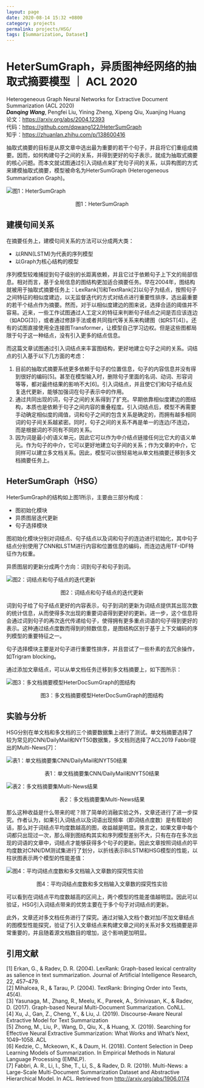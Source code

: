 ```yaml
---
layout: page
date: 2020-08-14 15:32 +0800
category: projects
permalink: projects/HSG/
tags: [Summarization, Dataset]
---
```


# HeterSumGraph，异质图神经网络的抽取式摘要模型 ｜ ​ACL 2020

Heterogeneous Graph Neural Networks for Extractive Document Summarization (ACL 2020)  
***Danqing Wang***, Pengfei Liu, Yining Zheng, Xipeng Qiu, Xuanjing Huang  
论文：https://arxiv.org/abs/2004.12393  
代码：https://github.com/dqwang122/HeterSumGraph  
知乎：https://zhuanlan.zhihu.com/p/138600416

抽取式摘要的目标是从原文章中选出最为重要的若干个句子，并且将它们重组成摘要。因而，如何构建句子之间的关系，并得到更好的句子表示，就成为抽取式摘要的核心问题。而本文就试图通过引入词结点来扩充句子间的关系，以异构图的方式来建模抽取式摘要，模型被命名为HeterSumGraph (Heterogeneous Summarization Graph)。


![图1：HeterSumGraph](https://pic4.zhimg.com/80/v2-4b0c8eb7033b2d7f7ffdb50cfa7d5c97_1440w.jpg)
<center>图1：HeterSumGraph</center>


## 建模句间关系
在摘要任务上，建模句间关系的方法可以分成两大类：

* 以RNN(LSTM)为代表的序列模型
* 以Graph为核心结构的模型

序列模型较难捕捉到句子级别的长距离依赖，并且它过于依赖句子上下文的局部信息。相对而言，基于全局信息的图结构更加适合摘要任务。早在2004年，图结构就被用于抽取式摘要任务上：LexRank[1]和TextRank[2]以句子为结点，按照句子之间特征的相似度建边，以无监督迭代的方式对结点进行重要性排序，选出最重要的若干个结点作为摘要。然而，对于以相似度建边的图来说，选择合适的阈值并不容易。近来，一些工作试图通过人工定义的特征来判断句子结点之间是否应该连边（如ADG[3]），或者通过修辞手法或者共同指代等关系来构建图（如RST[4]）。还有的试图直接使用全连接图Transformer，让模型自己学习边权。但是这些图都局限于句子这一种结点，没有引入更多的结点信息。

而这篇文章试图通过引入词结点来丰富图结构，更好地建立句子之间的关系。词结点的引入基于以下几方面的考虑：

1. 目前的抽取式摘要系统更多依赖于句子的位置信息，句子的内容信息并没有得到很好的编码[5]。甚至在模型输入时，删除句子里面的名词、动词、形容词等等，都对最终结果的影响不大[6]。引入词结点，并且使它们和句子结点反复迭代更新，能够加强词在句子表示中的作用。
2. 通过共同出现的词，句子之间的关系得到了扩充。早期依靠相似度建边的图结构，本质也是依赖于句子之间内容的重叠程度。引入词结点后，模型不再需要手动确定相似度的阈值，词和句子之间的包含关系是确定的，而拥有越多相同词的句子间关系越紧密。同时，句子之间的关系不再是单一的连边/不连边，而是根据词的不同有不同的关系。
3. 因为词是最小的语义单元，因此它可以作为中介结点链接任何比它大的语义单元。作为句子的中介，它可以更好地建立句子间的关系；作为文章的中介，它同样可以建立多文档关系。因此，模型可以很轻易地从单文档摘要迁移到多文档摘要任务上。


## HeterSumGraph（HSG）

HeterSumGraph的结构如上图1所示，主要由三部分构成：

* 图初始化模块
* 异质图层迭代更新
* 句子选择模块

图初始化模块分别对词结点、句子结点以及词和句子的连边进行初始化，其中句子结点分别使用了CNN和LSTM进行内容和位置信息的编码，而连边选用TF-IDF特征作为权重。

异质图层的更新分成两个方向：词到句子和句子到词。


![图2：词结点和句子结点的迭代更新](https://pic4.zhimg.com/80/v2-1557ddcb770fde2c1cfac4ee329b8fe3_1440w.jpg)
<center>图2：词结点和句子结点的迭代更新</center>


词到句子给了句子结点更好的内容表示，句子到词的更新为词结点提供其出现次数的统计信息，从而使得多次出现的重要词语得到更好的更新。进一步，这个信息将会通过词到句子的再次迭代传递给句子，使得拥有更多重点词语的句子得到更好的表示。这种通过结点度数而得到的频数信息，是图结构区别于基于上下文编码的序列模型的重要特征之一。

句子选择模块主要是对句子进行重要性排序，并且尝试了一些朴素的去冗余操作，如Trigram blocking。

通过添加文章结点，可以从单文档任务迁移到多文档摘要上，如下图所示：


![图3：多文档摘要模型HeterDocSumGraph的图结构](https://pic4.zhimg.com/80/v2-1dbd960795e269d12037d93529daa2b7_1440w.jpg)
<center>图3：多文档摘要模型HeterDocSumGraph的图结构</center>


## 实验与分析
HSG分别在单文档和多文档的三个摘要数据集上进行了测试。单文档摘要选择了较为常见的CNN/DailyMail和NYT50数据集，多文档则选择了ACL2019 Fabbri提出的Multi-News[7]：


![表1：单文档摘要集CNN/DailyMail和NYT50结果](https://pic4.zhimg.com/80/v2-676a93bd9d4df2366c210ca5f62d4dcf_1440w.jpg)
<center>表1：单文档摘要集CNN/DailyMail和NYT50结果</center>



![表2：多文档摘要集Multi-News结果](https://pic3.zhimg.com/80/v2-980a697ad6c0ff50eec144da4d21e76e_1440w.jpg)
<center>表2：多文档摘要集Multi-News结果</center>


那么这种收益是什么带来的呢？除了简单的消融实验之外，文章还进行了进一步探究。作者认为，如果引入词结点以及词语出现频率（即词结点度数）是有帮助的话，那么对于词结点平均度数越高的图，收益越是明显。换言之，如果文章中每个词都只出现过一次，那么得到图结构其实和序列模型差别不大，只有在存在多次出现的词语的文章中，词结点才能够获得多个句子的更新。因此文章按照词结点的平均度数对CNN/DM测试集进行了划分，以折线表示BiLSTM和HSG模型的性能，以柱状图表示两个模型的性能差值：


![图4：平均词结点度数和多文档输入文章数的探究性实验](https://pic1.zhimg.com/80/v2-91b12dd4450ccb8a3fd2b57d56045bec_1440w.jpg)
<center>图4：平均词结点度数和多文档输入文章数的探究性实验</center>


可以看到在词结点平均度数越高的区间上，两个模型的性能差值越明显。因此可以验证，HSG引入词结点带来的优势主要在于多个句子对词结点的更新。

此外，文章还对多文档任务进行了探究。通过对输入文档个数对加/不加文章结点的图模型性能探究，验证了引入文章结点来构建文章之间的关系对多文档摘要是非常重要的，并且随着源文档数目的增加，这个影响更加明显。


## 引用文献
[1] Erkan, G., & Radev, D. R. (2004). LexRank: Graph-based lexical centrality as salience in text summarization. Journal of Artificial Intelligence Research, 22, 457–479.  
[2] Mihalcea, R., & Tarau, P. (2004). TextRank: Bringing Order into Texts, 45(4).  
[3] Yasunaga, M., Zhang, R., Meelu, K., Pareek, A., Srinivasan, K., & Radev, D. (2017). Graph-based Neural Multi-Document Summarization. CoNLL.  
[4] Xu, J., Gan, Z., Cheng, Y., & Liu, J. (2019). Discourse-Aware Neural Extractive Model for Text Summarization  
[5] Zhong, M., Liu, P., Wang, D., Qiu, X., & Huang, X. (2019). Searching for Effective Neural Extractive Summarization: What Works and What’s Next, 1049–1058. ACL  
[6] Kedzie, C., Mckeown, K., & Daum, H. (2018). Content Selection in Deep Learning Models of Summarization. In Empirical Methods in Natural Language Processing (EMNLP).  
[7] Fabbri, A. R., Li, I., She, T., Li, S., & Radev, D. R. (2019). Multi-News: a Large-Scale Multi-Document Summarization Dataset and Abstractive Hierarchical Model. In ACL. Retrieved from http://arxiv.org/abs/1906.0174
